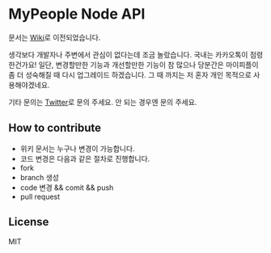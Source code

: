 # MyPeople Node API

문서는 [Wiki](https://github.com/dgkim84/node-mypeople/wiki)로 이전되었습니다.

생각보다 개발자나 주변에서 관심이 없다는데 조금 놀랐습니다. 국내는 카카오톡이 점령한건가요! 일단, 변경할만한 기능과 개선할만한 기능이 참 많으나 당분간은 마이피플이 좀 더 성숙해질 때 다시 업그레이드 하겠습니다. 그 때 까지는 저 혼자 개인 목적으로 사용해야겠네요.

기타 문의는 [Twitter](https://twitter.com/GeekDani)로 문의 주세요. 안 되는 경우엔 문의 주세요.

## How to contribute

* 위키 문서는 누구나 변경이 가능합니다.
* 코드 변경은 다음과 같은 절차로 진행합니다.
 * fork
 * branch 생성
 * code 변경 && comit && push
 * pull request

## License

MIT
